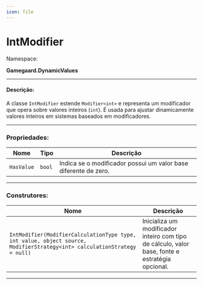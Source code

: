 ```yaml
---
icon: file
---
```


# IntModifier

Namespace:

**Gamegaard.DynamicValues**

***

#### Descrição:

A classe `IntModifier` estende `Modifier<int>` e representa um modificador que opera sobre valores inteiros (`int`). É usada para ajustar dinamicamente valores inteiros em sistemas baseados em modificadores.

***

### Propriedades:

| Nome       | Tipo   | Descrição                                                       |
| ---------- | ------ | --------------------------------------------------------------- |
| `HasValue` | `bool` | Indica se o modificador possui um valor base diferente de zero. |

***

### Construtores:

| Nome                                                                                                                    | Descrição                                                                                       |
| ----------------------------------------------------------------------------------------------------------------------- | ----------------------------------------------------------------------------------------------- |
| `IntModifier(ModifierCalculationType type, int value, object source, ModifierStrategy<int> calculationStrategy = null)` | Inicializa um modificador inteiro com tipo de cálculo, valor base, fonte e estratégia opcional. |

***
